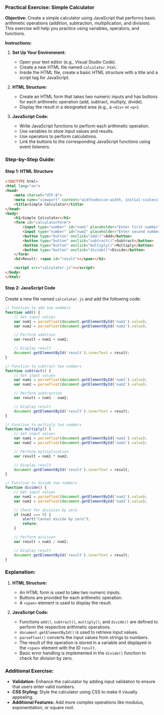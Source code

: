 ### Practical Exercise: Simple Calculator

**Objective:** 
Create a simple calculator using JavaScript that performs basic arithmetic operations (addition, subtraction, multiplication, and division). This exercise will help you practice using variables, operators, and functions.

**Instructions:**

1. **Set Up Your Environment:**
   - Open your text editor (e.g., Visual Studio Code).
   - Create a new HTML file named `calculator.html`.
   - Inside the HTML file, create a basic HTML structure with a title and a script tag for JavaScript.

2. **HTML Structure:**
   - Create an HTML form that takes two numeric inputs and has buttons for each arithmetic operation (add, subtract, multiply, divide).
   - Display the result in a designated area (e.g., a `<div>` or `<p>`).

3. **JavaScript Code:**
   - Write JavaScript functions to perform each arithmetic operation.
   - Use variables to store input values and results.
   - Use operators to perform calculations.
   - Link the buttons to the corresponding JavaScript functions using event listeners.

### Step-by-Step Guide:

#### Step 1: HTML Structure

```html
<!DOCTYPE html>
<html lang="en">
<head>
    <meta charset="UTF-8">
    <meta name="viewport" content="width=device-width, initial-scale=1.0">
    <title>Simple Calculator</title>
</head>
<body>
    <h1>Simple Calculator</h1>
    <form id="calculatorForm">
        <input type="number" id="num1" placeholder="Enter first number">
        <input type="number" id="num2" placeholder="Enter second number"><br><br>
        <button type="button" onclick="add()">Add</button>
        <button type="button" onclick="subtract()">Subtract</button>
        <button type="button" onclick="multiply()">Multiply</button>
        <button type="button" onclick="divide()">Divide</button>
    </form>
    <h2>Result: <span id="result"></span></h2>

    <script src="calculator.js"></script>
</body>
</html>
```

#### Step 2: JavaScript Code

Create a new file named `calculator.js` and add the following code:

```javascript
// Function to add two numbers
function add() {
    // Get input values
    var num1 = parseFloat(document.getElementById('num1').value);
    var num2 = parseFloat(document.getElementById('num2').value);

    // Perform addition
    var result = num1 + num2;

    // Display result
    document.getElementById('result').innerText = result;
}

// Function to subtract two numbers
function subtract() {
    // Get input values
    var num1 = parseFloat(document.getElementById('num1').value);
    var num2 = parseFloat(document.getElementById('num2').value);

    // Perform subtraction
    var result = num1 - num2;

    // Display result
    document.getElementById('result').innerText = result;
}

// Function to multiply two numbers
function multiply() {
    // Get input values
    var num1 = parseFloat(document.getElementById('num1').value);
    var num2 = parseFloat(document.getElementById('num2').value);

    // Perform multiplication
    var result = num1 * num2;

    // Display result
    document.getElementById('result').innerText = result;
}

// Function to divide two numbers
function divide() {
    // Get input values
    var num1 = parseFloat(document.getElementById('num1').value);
    var num2 = parseFloat(document.getElementById('num2').value);

    // Check for division by zero
    if (num2 === 0) {
        alert("Cannot divide by zero");
        return;
    }

    // Perform division
    var result = num1 / num2;

    // Display result
    document.getElementById('result').innerText = result;
}
```

### Explanation:

1. **HTML Structure:**
   - An HTML form is used to take two numeric inputs.
   - Buttons are provided for each arithmetic operation.
   - A `<span>` element is used to display the result.

2. **JavaScript Code:**
   - Functions `add()`, `subtract()`, `multiply()`, and `divide()` are defined to perform the respective arithmetic operations.
   - `document.getElementById()` is used to retrieve input values.
   - `parseFloat()` converts the input values from strings to numbers.
   - The result of the operation is stored in a variable and displayed in the `<span>` element with the ID `result`.
   - Basic error handling is implemented in the `divide()` function to check for division by zero.

### Additional Exercise:

- **Validation:** Enhance the calculator by adding input validation to ensure that users enter valid numbers.
- **CSS Styling:** Style the calculator using CSS to make it visually appealing.
- **Additional Features:** Add more complex operations like modulus, exponentiation, or square root.